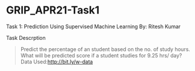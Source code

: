 # GRIP_APR21-Task1
Task 1: Prediction Using Supervised Machine Learning
By: Ritesh Kumar

Task Descrption
> Predict the percentage of an student based on the no. of study hours.
> What will be predicted score if a student studies for 9.25 hrs/ day?
> Data Used:http://bit.ly/w-data
